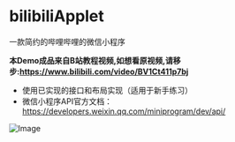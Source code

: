 # bilibiliApplet
一款简约的哔哩哔哩的微信小程序

 **本Demo成品来自B站教程视频,如想看原视频,请移步:https://www.bilibili.com/video/BV1Ct411p7bj**

- 使用已实现的接口和布局实现（适用于新手练习）
- 微信小程序API官方文档：https://developers.weixin.qq.com/miniprogram/dev/api/

![Image](https://github.com/ProgrammerAjun/bilibiliApplet/styles/image/readme.png)

